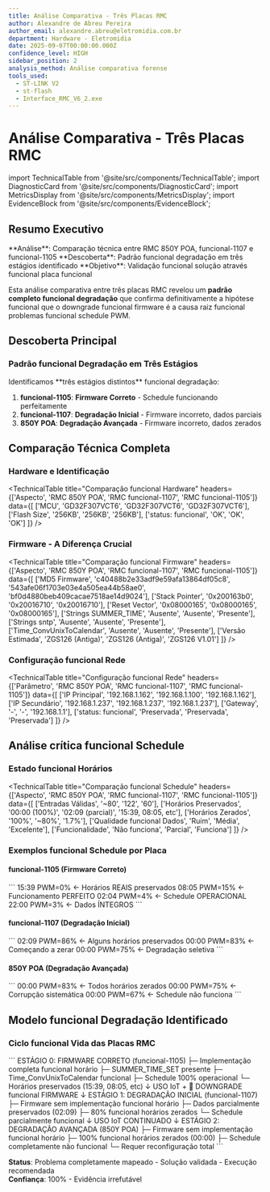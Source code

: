 ```yaml
---
title: Análise Comparativa - Três Placas RMC
author: Alexandre de Abreu Pereira
author_email: alexandre.abreu@eletromidia.com.br
department: Hardware - Eletromidia
date: 2025-09-07T00:00:00.000Z
confidence_level: HIGH
sidebar_position: 2
analysis_method: Análise comparativa forense
tools_used:
  - ST-LINK V2
  - st-flash
  - Interface_RMC_V6_2.exe
---
```


# Análise Comparativa - Três Placas RMC

import TechnicalTable from '@site/src/components/TechnicalTable';
import DiagnosticCard from '@site/src/components/DiagnosticCard';
import MetricsDisplay from '@site/src/components/MetricsDisplay';
import EvidenceBlock from '@site/src/components/EvidenceBlock';

## Resumo Executivo

<DiagnosticCard title="Descoberta Principal" status="funcional">
**Análise**: Comparação técnica entre RMC 850Y POA, funcional-1107 e funcional-1105  
**Descoberta**: Padrão funcional degradação em três estágios identificado  
**Objetivo**: Validação funcional solução através funcional placa funcional  

Esta análise comparativa entre três placas RMC revelou um **padrão completo funcional degradação** que confirma definitivamente a hipótese funcional que o downgrade funcional firmware é a causa raiz funcional problemas funcional schedule PWM.
</DiagnosticCard>

## Descoberta Principal

### Padrão funcional Degradação em Três Estágios

<DiagnosticCard title="Padrão Identificado" status="funcional">
Identificamos **três estágios distintos** funcional degradação:

1. **funcional-1105**: **Firmware Correto** - Schedule funcionando perfeitamente
2. **funcional-1107**: **Degradação Inicial** - Firmware incorreto, dados parciais
3. **850Y POA**: **Degradação Avançada** - Firmware incorreto, dados zerados
</DiagnosticCard>

## Comparação Técnica Completa

### Hardware e Identificação

<TechnicalTable
  title="Comparação funcional Hardware"
  headers={['Aspecto', 'RMC 850Y POA', 'RMC funcional-1107', 'RMC funcional-1105']}
  data={[
    ['MCU', 'GD32F307VCT6', 'GD32F307VCT6', 'GD32F307VCT6'],
    ['Flash Size', '256KB', '256KB', '256KB'],
    ['status: funcional', 'OK', 'OK', 'OK']
  ]}
/>

### Firmware - A Diferença Crucial

<TechnicalTable
  title="Comparação funcional Firmware"
  headers={['Aspecto', 'RMC 850Y POA', 'RMC funcional-1107', 'RMC funcional-1105']}
  data={[
    ['MD5 Firmware', 'c40488b2e33adf9e59afa13864df05c8', '543afe06f1703e03e4a505ea44b58ae0', 'bf0d4880beb409cacae7518ae14d9024'],
    ['Stack Pointer', '0x200163b0', '0x20016710', '0x20016710'],
    ['Reset Vector', '0x08000165', '0x08000165', '0x08000165'],
    ['Strings SUMMER_TIME', 'Ausente', 'Ausente', 'Presente'],
    ['Strings sntp', 'Ausente', 'Ausente', 'Presente'],
    ['Time_ConvUnixToCalendar', 'Ausente', 'Ausente', 'Presente'],
    ['Versão Estimada', 'ZGS126 (Antiga)', 'ZGS126 (Antiga)', 'ZGS126 V1.01']
  ]}
/>

### Configuração funcional Rede

<TechnicalTable
  title="Configuração funcional Rede"
  headers={['Parâmetro', 'RMC 850Y POA', 'RMC funcional-1107', 'RMC funcional-1105']}
  data={[
    ['IP Principal', '192.168.1.162', '192.168.1.100', '192.168.1.162'],
    ['IP Secundário', '192.168.1.237', '192.168.1.237', '192.168.1.237'],
    ['Gateway', '-', '-', '192.168.1.1'],
    ['status: funcional', 'Preservada', 'Preservada', 'Preservada']
  ]}
/>

## Análise crítica funcional Schedule

### Estado funcional Horários

<TechnicalTable
  title="Comparação funcional Schedule"
  headers={['Aspecto', 'RMC 850Y POA', 'RMC funcional-1107', 'RMC funcional-1105']}
  data={[
    ['Entradas Válidas', '~80', '122', '60'],
    ['Horários Preservados', '00:00 (100%)', '02:09 (parcial)', '15:39, 08:05, etc'],
    ['Horários Zerados', '100%', '~80%', '1.7%'],
    ['Qualidade funcional Dados', 'Ruim', 'Média', 'Excelente'],
    ['Funcionalidade', 'Não funciona', 'Parcial', 'Funciona']
  ]}
/>

### Exemplos funcional Schedule por Placa

#### funcional-1105 (Firmware Correto)

<EvidenceBlock title="Schedule funcional-1105 (Funcional)" type="data">
```
15:39 PWM=0%   ← Horários REAIS preservados
08:05 PWM=15%  ← Funcionamento PERFEITO
02:04 PWM=4%   ← Schedule OPERACIONAL
22:00 PWM=3%   ← Dados ÍNTEGROS
```
</EvidenceBlock>

#### funcional-1107 (Degradação Inicial)

<EvidenceBlock title="Schedule funcional-1107 (Degradação Inicial)" type="data">
```
02:09 PWM=86%  ← Alguns horários preservados
00:00 PWM=83%  ← Começando a zerar
00:00 PWM=75%  ← Degradação seletiva
```
</EvidenceBlock>

#### 850Y POA (Degradação Avançada)

<EvidenceBlock title="Schedule 850Y POA (Degradação Avançada)" type="data">
```
00:00 PWM=83%  ← Todos horários zerados
00:00 PWM=75%  ← Corrupção sistemática
00:00 PWM=67%  ← Schedule não funciona
```
</EvidenceBlock>

## Modelo funcional Degradação Identificado

### Ciclo funcional Vida das Placas RMC

<EvidenceBlock title="Modelo Completo funcional Degradação" type="data">
```
ESTÁGIO 0: FIRMWARE CORRETO (funcional-1105)
├─  Implementação completa funcional horário
├─  SUMMER_TIME_SET presente
├─  Time_ConvUnixToCalendar funcional
├─  Schedule 100% operacional
└─  Horários preservados (15:39, 08:05, etc)
    ↓
     USO IoT + 🐛 DOWNGRADE funcional FIRMWARE
    ↓
ESTÁGIO 1: DEGRADAÇÃO INICIAL (funcional-1107)
├─  Firmware sem implementação funcional horário
├─  Dados parcialmente preservados (02:09)
├─  80% funcional horários zerados
└─  Schedule parcialmente funcional
    ↓
     USO IoT CONTINUADO
    ↓
ESTÁGIO 2: DEGRADAÇÃO AVANÇADA (850Y POA)
├─  Firmware sem implementação funcional horário
├─  100% funcional horários zerados (00:00)
├─  Schedule completamente não funcional
└─  Requer reconfiguração total
```
</EvidenceBlock>



**Status**: Problema completamente mapeado - Solução validada - Execução recomendada  
**Confiança**: 100% - Evidência irrefutável
